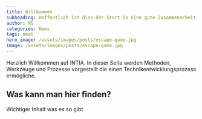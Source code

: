 ```yaml
---
title: Willkommen
subheading: Hoffentlich ist dies der Start in eine gute Zusammenarbeit
author: MS
categories: News
tags: news
hero_image: /assets/images/posts/escape-game.jpg
image: /assets/images/posts/escape-game.jpg
---
```


Herzlich Willkommen auf INTIA. In dieser Seite werden Methoden, Werkzeuge und Prozesse vorgestellt die einen Technikentwicklungsprozess ermögliche.

## Was kann man hier finden?
Wichtiger Inhalt was es so gibt